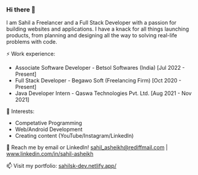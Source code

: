 <div>
  <h3>Hi there 👋</h3>
  <p>I am Sahil a Freelancer and a Full Stack Developer with a passion for building websites and applications. I have a knack for all things launching products, from planning and designing all the way to solving real-life problems with code.</p>
  <p>⚡ Work experience:</p>
  <ul>
    <li>Associate Software Developer - Betsol Softwares (India) [Jul 2022 - Present]</li>
    <li>Full Stack Developer - Begawo Soft (Freelancing Firm) [Oct 2020 - Present]</li>
    <li>Java Developer Intern - Qaswa Technologies Pvt. Ltd. [Aug 2021 - Nov 2021]</li>
  </ul>
  
  <!-- <p>🔭 Current project:</p>
  <ul>
    <li>Portable Car Parking Management System (Cloud Computing, IoT, Android Based)</li>
  </ul> -->
  
  <p>🌱 Interests:</p>
  <ul>
    <li>Competative Programming</li>
    <li>Web/Android Development</li>
    <li>Creating content (YouTube/Instagram/LinkedIn)</li>
  </ul>
  
  <p>💬 Reach me by email or LinkedIn! <a href="sahil_asheikh@rediffmail.com" targer="_blank">sahil_asheikh@rediffmail.com</a> | 
    <a href="https://www.linkedin.com/in/sahil-asheikh" targer="_blank">www.linkedin.com/in/sahil-asheikh</p></a>

  <p>📫 Visit my portfolio: <a href="https://sahilsk-dev.netlify.app/" targer="_blank">sahilsk-dev.netlify.app/</a></p>

</div>

